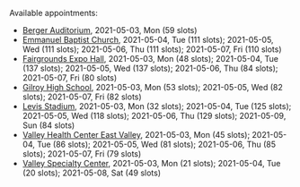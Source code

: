 Available appointments:

* [Berger Auditorium](https://schedulecare.sccgov.org/mychartprd/SignupAndSchedule/EmbeddedSchedule?id=132694&vt=1277&dept=101064003), 2021-05-03, Mon (59 slots)
* [Emmanuel Baptist Church](https://schedulecare.sccgov.org/mychartprd/SignupAndSchedule/EmbeddedSchedule?id=132871&vt=1277&dept=101064006), 2021-05-04, Tue (111 slots); 2021-05-05, Wed (111 slots); 2021-05-06, Thu (111 slots); 2021-05-07, Fri (110 slots)
* [Fairgrounds Expo Hall](https://schedulecare.sccgov.org/mychartprd/SignupAndSchedule/EmbeddedSchedule?id=132726&vt=1277&dept=101064002), 2021-05-03, Mon (48 slots); 2021-05-04, Tue (137 slots); 2021-05-05, Wed (137 slots); 2021-05-06, Thu (84 slots); 2021-05-07, Fri (80 slots)
* [Gilroy High School](https://schedulecare.sccgov.org/mychartprd/SignupAndSchedule/EmbeddedSchedule?id=132980&vt=1277&dept=101064008), 2021-05-03, Mon (53 slots); 2021-05-05, Wed (82 slots); 2021-05-07, Fri (82 slots)
* [Levis Stadium](https://schedulecare.sccgov.org/mychartprd/SignupAndSchedule/EmbeddedSchedule?id=132723&vt=1277&dept=101064004), 2021-05-03, Mon (32 slots); 2021-05-04, Tue (125 slots); 2021-05-05, Wed (118 slots); 2021-05-06, Thu (129 slots); 2021-05-09, Sun (84 slots)
* [Valley Health Center East Valley](https://schedulecare.sccgov.org/mychartprd/SignupAndSchedule/EmbeddedSchedule?id=132268&vt=1277&dept=101064007), 2021-05-03, Mon (45 slots); 2021-05-04, Tue (86 slots); 2021-05-05, Wed (81 slots); 2021-05-06, Thu (85 slots); 2021-05-07, Fri (79 slots)
* [Valley Specialty Center](https://schedulecare.sccgov.org/mychartprd/SignupAndSchedule/EmbeddedSchedule?id=132277&vt=1277&dept=101001072), 2021-05-03, Mon (21 slots); 2021-05-04, Tue (20 slots); 2021-05-08, Sat (49 slots)
